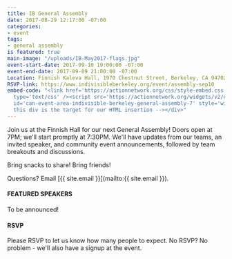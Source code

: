 ```yaml
---
title: IB General Assembly
date: 2017-08-29 12:17:00 -07:00
categories:
- event
tags:
- general assembly
is featured: true
main-image: "/uploads/IB-May2017-flags.jpg"
event-start-date: 2017-09-10 19:00:00 -07:00
event-end-date: 2017-09-09 21:00:00 -07:00
Location: Finnish Kaleva Hall, 1970 Chestnut Street, Berkeley, CA 94702
RSVP-link: https://www.indivisibleberkeley.org/event/assembly-sep10
embed-code: "<link href='https://actionnetwork.org/css/style-embed.css' rel='stylesheet'
  type='text/css' /><script src='https://actionnetwork.org/widgets/v2/event/indivisible-berkeley-general-assembly-7?format=js&source=widget'></script><div
  id='can-event-area-indivisible-berkeley-general-assembly-7' style='width: 100%'><!--
  this div is the target for our HTML insertion --></div>"
---
```


Join us at the Finnish Hall for our next General Assembly! Doors open at 7PM; we'll start promptly at 7:30PM.  We'll have updates from our teams, an invited speaker, and community event announcements, followed by team breakouts and discussions.

Bring snacks to share! Bring friends!

Questions? Email [{{ site.email }}](mailto:{{ site.email }}).

#### FEATURED SPEAKERS

To be announced!

#### RSVP

Please RSVP to let us know how many people to expect.  No RSVP?  No problem - we'll also have a signup at the event.